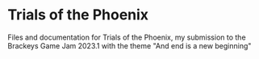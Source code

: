# Trials of the Phoenix
Files and documentation for Trials of the Phoenix, my submission to the Brackeys Game Jam 2023.1 with the theme "And end is a new beginning"
 
